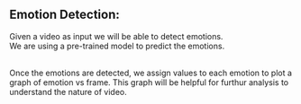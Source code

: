 ## Emotion Detection:
Given a video as input we will be able to detect emotions.<br>
We are using a pre-trained model to predict the emotions. <br><br>

Once the emotions are detected, we assign values to each emotion to plot a graph of emotion vs frame. This graph will be helpful for furthur analysis to understand the nature of video.
